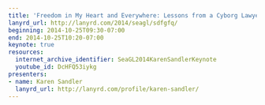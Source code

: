 ```yaml
---
title: 'Freedom in My Heart and Everywhere: Lessons from a Cyborg Lawyer'
lanyrd_url: http://lanyrd.com/2014/seagl/sdfgfq/
beginning: 2014-10-25T09:30-07:00
end: 2014-10-25T10:20-07:00
keynote: true
resources:
  internet_archive_identifier: SeaGL2014KarenSandlerKeynote
  youtube_id: DcHFQ53iykg
presenters:
- name: Karen Sandler
  lanyrd_url: http://lanyrd.com/profile/karen-sandler/
---
```

